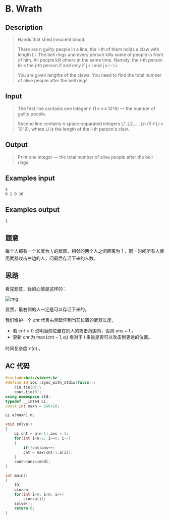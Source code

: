 # B. Wrath

## **Description**

> Hands that shed innocent blood!
>
> There are n guilty people in a line, the i-th of them holds a claw with length Li. The bell rings and every person kills some of people in front of him. All people kill others at the same time. Namely, the i-th person kills the j-th person if and only if j < i and j ≥ i - Li.
>
> You are given lengths of the claws. You need to find the total number of alive people after the bell rings.



## **Input**

> The first line contains one integer n (1 ≤ n ≤ 10^6) — the number of guilty people.
>
> Second line contains n space-separated integers L1, L2, ..., Ln (0 ≤ Li ≤ 10^9), where Li is the length of the i-th person's claw.



## **Output**

> Print one integer — the total number of alive people after the bell rings.



## **Examples input**

    4
    0 1 0 10



## **Examples output**

    1



## **题意**

每个人都有一个长度为 $l_i$ 的武器，相邻的两个人之间距离为 1 ，同一时间所有人使用武器攻击左边的人，问最后存活下来的人数。



## **思路**

看完题意，我的心情是这样的：

![img](https://www.dreamwings.cn/wp-content/uploads/2017/11/20171118112912.png)

显然，最右侧的人一定是可以存活下来的。

我们维护一个 $cnt$ 代表右侧延伸到当前位置的武器长度，

- 若 $cnt>0$ 说明当前位置在别人的攻击范围内，否则 $ans+1$ 。
- 更新 $cnt$ 为 $\max(cnt-1,a_i)$ 看对于 $i$ 来说是否可以攻击到更远的位置。

时间复杂度 $\mathcal{O}(n)$ 。



## **AC 代码**

```cpp
#include<bits/stdc++.h>
#define IO ios::sync_with_stdio(false);\
    cin.tie(0);\
    cout.tie(0);
using namespace std;
typedef __int64 LL;
const int maxn = 2e6+10;

LL a[maxn],n;

void solve()
{
    LL cnt = a[n-1],ans = 1;
    for(int i=n-2; i>=0; i--)
    {
        if(!cnt)ans++;
        cnt = max(cnt-1,a[i]);
    }
    cout<<ans<<endl;
}

int main()
{
    IO;
    cin>>n;
    for(int i=0; i<n; i++)
        cin>>a[i];
    solve();
    return 0;
}
```

